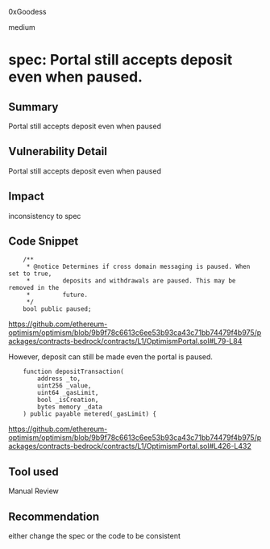 0xGoodess

medium

# spec: Portal still accepts deposit even when paused.

## Summary
Portal still accepts deposit even when paused

## Vulnerability Detail
Portal still accepts deposit even when paused

## Impact
inconsistency to spec

## Code Snippet
```solidity
    /**
     * @notice Determines if cross domain messaging is paused. When set to true,
     *         deposits and withdrawals are paused. This may be removed in the
     *         future.
     */
    bool public paused;
```
https://github.com/ethereum-optimism/optimism/blob/9b9f78c6613c6ee53b93ca43c71bb74479f4b975/packages/contracts-bedrock/contracts/L1/OptimismPortal.sol#L79-L84

However, deposit can still be made even the portal is paused.

```solidity
    function depositTransaction(
        address _to,
        uint256 _value,
        uint64 _gasLimit,
        bool _isCreation,
        bytes memory _data
    ) public payable metered(_gasLimit) {
```
https://github.com/ethereum-optimism/optimism/blob/9b9f78c6613c6ee53b93ca43c71bb74479f4b975/packages/contracts-bedrock/contracts/L1/OptimismPortal.sol#L426-L432


## Tool used

Manual Review

## Recommendation
either change the spec or the code to be consistent